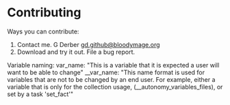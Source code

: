 # Contributing

Ways you can contribute:
1. Contact me.
   G Derber gd.github@bloodymage.org
2. Download and try it out.  File a bug report.

Variable naming:
var_name: "This is a variable that it is expected a user will want to be able to change"
__var_name: "This name format is used for variables that are not to be changed by an end user.  For 
            example, either a variable that is only for the collection usage,
            (__autonomy_variables_files), or set by a task 'set_fact'"

